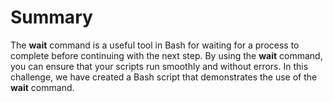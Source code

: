# Summary

The **wait** command is a useful tool in Bash for waiting for a process to complete before continuing with the next step. By using the **wait** command, you can ensure that your scripts run smoothly and without errors. In this challenge, we have created a Bash script that demonstrates the use of the **wait** command.
